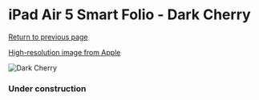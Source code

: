 # iPad Air 5 Smart Folio - Dark Cherry

[Return to previous page](/ipad_pro2)

[High-resolution image from Apple](https://store.storeimages.cdn-apple.com/8756/as-images.apple.com/is/MNA43?wid=4500&hei=4500&fmt=png)

<div style="width: 384px"><img src="/everyphone/MNA43.png" alt="Dark Cherry"></div>

### Under construction
